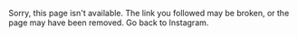Sorry, this page isn't available.
The link you followed may be broken, or the page may have been removed. Go back to Instagram.